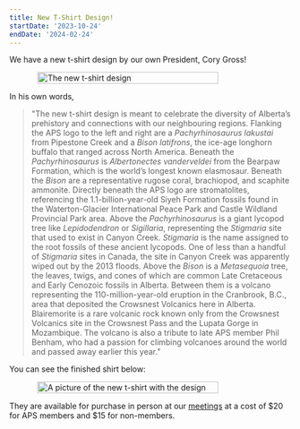 ```yaml
---
title: New T-Shirt Design!
startDate: '2023-10-24'
endDate: '2024-02-24'
---
```


We have a new t-shirt design by our own President, Cory Gross!

<div style="display: flex; flex-direction: row; align-items: center; justify-content: center;">
<img src="/announcement-media/APSShirt2-medium.png" alt="The new t-shirt design" style="width: 80%;" />
</div>

In his own words,

> "The new t-shirt design is meant to celebrate the diversity of Alberta’s prehistory and connections with our neighbouring regions. Flanking the APS logo to the left and right are a _Pachyrhinosaurus lakustai_ from Pipestone Creek and a _Bison latifrons_, the ice-age longhorn buffalo that ranged across North America. Beneath the _Pachyrhinosaurus_ is _Albertonectes vanderveldei_ from the Bearpaw Formation, which is the world’s longest known elasmosaur. Beneath the _Bison_ are a representative rugose coral, brachiopod, and scaphite ammonite. Directly beneath the APS logo are stromatolites, referencing the 1.1-billion-year-old Siyeh Formation fossils found in the Waterton-Glacier International Peace Park and Castle Wildland Provincial Park area. Above the _Pachyrhinosaurus_ is a giant lycopod tree like _Lepidodendron_ or _Sigillaria_, representing the _Stigmaria_ site that used to exist in Canyon Creek. _Stigmaria_ is the name assigned to the root fossils of these ancient lycopods. One of less than a handful of _Stigmaria_ sites in Canada, the site in Canyon Creek was apparently wiped out by the 2013 floods. Above the _Bison_ is a _Metasequoia_ tree, the leaves, twigs, and cones of which are common Late Cretaceous and Early Cenozoic fossils in Alberta. Between them is a volcano representing the 110-million-year-old eruption in the Cranbrook, B.C., area that deposited the Crowsnest Volcanics here in Alberta. Blairemorite is a rare volcanic rock known only from the Crowsnest Volcanics site in the Crowsnest Pass and the Lupata Gorge in Mozambique. The volcano is also a tribute to late APS member Phil Benham, who had a passion for climbing volcanoes around the world and passed away earlier this year."

You can see the finished shirt below:

<div style="display: flex; flex-direction: row; align-items: center; justify-content: center;">
<img src="/announcement-media/APSShirt2-shirt-cropped.jpg" alt="A picture of the new t-shirt with the design" style="width: 80%" />
</div>

They are available for purchase in person at our [meetings](/events/monthlymeetings) at a cost of $20 for APS members and $15 for non-members.
